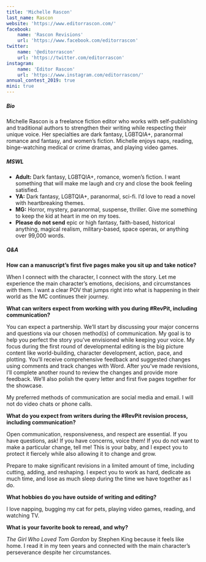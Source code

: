 ```yaml
---
title: 'Michelle Rascon'
last_name: Rascon
website: 'https://www.editorrascon.com/'
facebook:
    name: 'Rascon Revisions'
    url: 'https://www.facebook.com/editorrascon'
twitter:
    name: '@editorrascon'
    url: 'https://twitter.com/editorrascon'
instagram:
    name: 'Editor Rascon'
    url: 'https://www.instagram.com/editorrascon/'
annual_contest_2019: true
mini: true
---
```


##### Bio

Michelle Rascon is a freelance fiction editor who works with self-publishing and traditional authors to strengthen their writing while respecting their unique voice. Her specialties are dark fantasy, LGBTQIA+, paranormal romance and fantasy, and women’s fiction. Michelle enjoys naps, reading, binge-watching medical or crime dramas, and playing video games.

##### MSWL

 * **Adult:** Dark fantasy, LGBTQIA+, romance, women’s fiction. I want something that will make me laugh and cry and close the book feeling satisfied.
 * **YA:** Dark fantasy, LGBTQIA+, paranormal, sci-fi. I’d love to read a novel with heartbreaking themes.
 * **MG:** Horror, mystery, paranormal, suspense, thriller. Give me something to keep the kid at heart in me on my toes.
 * **Please do not send** epic or high fantasy, faith-based, historical anything, magical realism, military-based, space operas, or anything over 99,000 words.

##### Q&A

**How can a manuscript’s first five pages make you sit up and take notice?**

When I connect with the character, I connect with the story. Let me experience the main character’s emotions, decisions, and circumstances _with_ them. I want a clear POV that jumps right into what is happening in their world as the MC continues their journey.

**What can writers expect from working with you during #RevPit, including communication?**

You can expect a partnership. We’ll start by discussing your major concerns and questions via our chosen method(s) of communication. My goal is to help you perfect the story you’ve envisioned while keeping your voice. My focus during the first round of developmental editing is the big picture content like world-building, character development, action, pace, and plotting. You’ll receive comprehensive feedback and suggested changes using comments and track changes with Word. After you’ve made revisions, I’ll complete another round to review the changes and provide more feedback. We’ll also polish the query letter and first five pages together for the showcase.

My preferred methods of communication are social media and email. I will not do video chats or phone calls.

**What do you expect from writers during the #RevPit revision process, including communication?**

Open communication, responsiveness, and respect are essential. If you have questions, ask! If you have concerns, voice them! If you do not want to make a particular change, tell me! This is your baby, and I expect you to protect it fiercely while also allowing it to change and grow.

Prepare to make significant revisions in a limited amount of time, including cutting, adding, and reshaping. I expect you to work as hard, dedicate as much time, and lose as much sleep during the time we have together as I do.

**What hobbies do you have outside of writing and editing?**

I love napping, bugging my cat for pets, playing video games, reading, and watching TV.

**What is your favorite book to reread, and why?**

_The Girl Who Loved Tom Gordon_ by Stephen King because it feels like home. I read it in my teen years and connected with the main character’s perseverance despite her circumstances.